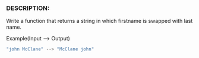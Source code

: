 ### DESCRIPTION:
Write a function that returns a string in which firstname is swapped with last name.

Example(Input --> Output)
```js
"john McClane" --> "McClane john"
```